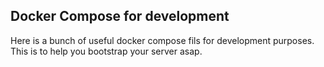 ## Docker Compose for development

Here is a bunch of useful docker compose fils for development purposes. This is to help you bootstrap your server asap.